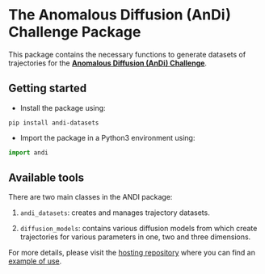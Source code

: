 # The Anomalous Diffusion (AnDi) Challenge Package

This package contains the necessary functions to generate datasets of trajectories for the [**Anomalous Diffusion (AnDi) Challenge**](www.andi-challenge.org). 

## Getting started

- Install the package using:

```
pip install andi-datasets
```
 
- Import the package in a Python3 environment using:

```python
import andi
```


## Available tools

There are two main classes in the ANDI package:

1. `andi_datasets`: creates and manages trajectory datasets.
	
2. `diffusion_models`: contains various diffusion models from which create trajectories for various parameters in one, two and three dimensions.
	
For more details, please visit the [hosting repository](https://github.com/AnDiChallenge/ANDI_datasets) where you can find an [example of use](https://github.com/AnDiChallenge/ANDI_datasets/blob/master/examples_andi.ipynb).

